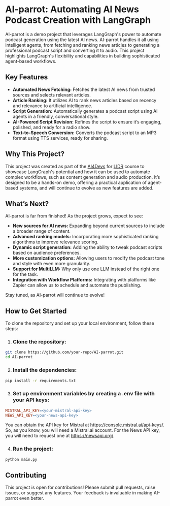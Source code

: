 # AI-parrot: Automating AI News Podcast Creation with LangGraph

AI-parrot is a demo project that leverages LangGraph's power to automate podcast generation using the latest AI news. AI-parrot handles it all using intelligent agents, from fetching and ranking news articles to generating a professional podcast script and converting it to audio. This project highlights LangGraph's flexibility and capabilities in building sophisticated agent-based workflows.

## Key Features
- **Automated News Fetching:** Fetches the latest AI news from trusted sources and selects relevant articles.
- **Article Ranking:** It utilizes AI to rank news articles based on recency and relevance to artificial intelligence.
- **Script Generation:** Automatically generates a podcast script using AI agents in a friendly, conversational style.
- **AI-Powered Script Revision:** Refines the script to ensure it’s engaging, polished, and ready for a radio show.
- **Text-to-Speech Conversion:** Converts the podcast script to an MP3 format using TTS services, ready for sharing.
  
## Why This Project?
This project was created as part of the [AI4Devs](https://www.lidr.co/ia-devs) for [LIDR](https://www.lidr.co/) course to showcase LangGraph's potential and how it can be used to automate complex workflows, such as content generation and audio production. It’s designed to be a hands-on demo, offering a practical application of agent-based systems, and will continue to evolve as new features are added.

## What’s Next?
AI-parrot is far from finished! As the project grows, expect to see:

- **New sources for AI news:** Expanding beyond current sources to include a broader range of content.
- **Advanced ranking models:** Incorporating more sophisticated ranking algorithms to improve relevance scoring.
- **Dynamic script generation:** Adding the ability to tweak podcast scripts based on audience preferences.
- **More customization options:** Allowing users to modify the podcast tone and style with even more granularity.
- **Support for MultiLLM:** Why only use one LLM instead of the right one for the task.
- **Integration with Workflow Platforms:** Integrating with platforms like Zapier can allow us to schedule and automate the publishing.

Stay tuned, as AI-parrot will continue to evolve!

## How to Get Started
To clone the repository and set up your local environment, follow these steps:

1. ### Clone the repository:
```bash
git clone https://github.com/your-repo/AI-parrot.git
cd AI-parrot
```

2. ### Install the dependencies:
```bash
pip install -r requirements.txt
```
3. ### Set up environment variables by creating a .env file with your API keys:
```makefile
MISTRAL_API_KEY=<your-mistral-api-key>
NEWS_API_KEY=<your-news-api-key>
```
You can obtain the API key for Mistral at <https://console.mistral.ai/api-keys/>. So, as you know, you will need a Mistral.ai account.
For the News API key, you will need to request one at <https://newsapi.org/>

4. ### Run the project:
```bash
python main.py
````

## Contributing
This project is open for contributions! Please submit pull requests, raise issues, or suggest any features. Your feedback is invaluable in making AI-parrot even better.

